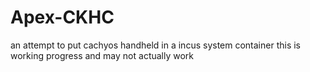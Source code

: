 # Apex-CKHC
an attempt to put cachyos handheld in a incus system container
this is working progress and may not actually work 
